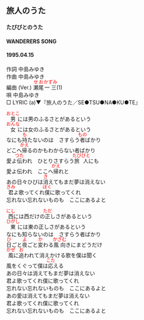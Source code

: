 <style type="text/css">
	ruby{
	    ruby-position: over;
	}
	ruby > rt{font-size: 12px;color:red;}
	p{font:16px;font-size: '楷体'}
</style>
## 旅人のうた
#### たびびとのうた
#### WANDERERS SONG
#### 1995.04.15

作詞     中島みゆき　　　　　   
作曲      中島みゆき  　　　   
編曲 (Ver.) <ruby><rb>瀬尾</rb><rp>(</rp><rt>せお</rt><rp>)</rp></ruby><ruby><rb>一三</rb><rp>(</rp><rt>かずみ</rt><rp>)</rp></ruby>(1)　　　　    
唄     中島みゆき      
□ LYRIC (a)▼『旅人のうた／SE●TSU●NA●KU●TE』  
  
<ruby><rb>男</rb><rp>(</rp><rt>おとこ</rt><rp>)</rp></ruby>には男のふるさとがあるという  
<ruby><rb>女</rb><rp>(</rp><rt>おんな</rt><rp>)</rp></ruby>には女のふるさとがあるという  
なにも<ruby><rb>持</rb><rp>(</rp><rt>も</rt><rp>)</rp></ruby>たないのは　さすらう<ruby><rb>者</rb><rp>(</rp><rt>もの</rt><rp>)</rp></ruby>ばかり  
どこへ<ruby><rb>帰</rb><rp>(</rp><rt>かえ</rt><rp>)</rp></ruby>るのかもわからない者ばかり  
愛よ<ruby><rb>伝</rb><rp>(</rp><rt>つた</rt><rp>)</rp></ruby>われ　ひとりさすらう<ruby><rb>旅人</rb><rp>(</rp><rt>たびびと</rt><rp>)</rp></ruby>にも  
愛よ伝われ　ここへ<ruby><rb>帰</rb><rp>(</rp><rt>かえ</rt><rp>)</rp></ruby>れと  
あの日々</rb><rp>(</rp><rt>ひび</rt><rp>)</rp></ruby>は<ruby><rb>消</rb><rp>(</rp><rt>き</rt><rp>)</rp></ruby>えてもまだ夢は消えない  
<ruby><rb>君</rb><rp>(</rp><rt>きみ</rt><rp>)</rp></ruby>よ歌ってくれ<ruby><rb>僕</rb><rp>(</rp><rt>ぼく</rt><rp>)</rp></ruby>に歌ってくれ  
忘れない忘れないものも　ここにあるよと  
  
<ruby><rb>西</rb><rp>(</rp><rt>にし</rt><rp>)</rp></ruby>には西だけの<ruby><rb>正</rb><rp>(</rp><rt>ただ</rt><rp>)</rp></ruby>しさがあるという  
<ruby><rb>東</rb><rp>(</rp><rt>ひがし</rt><rp>)</rp></ruby>には東の正しさがあるという  
なにも知らないのは　さすらう者ばかり  
<ruby><rb>日</rb><rp>(</rp><rt>ひ</rt><rp>)</rp></ruby>ごと<ruby><rb>夜</rb><rp>(</rp><rt>よ</rt><rp>)</rp></ruby>ごと<ruby><rb>変</rb><rp>(</rp><rt>か</rt><rp>)</rp></ruby>わる<ruby><rb>風向</rb><rp>(</rp><rt>かざむ</rt><rp>)</rp></ruby>きにまどうだけ  
<ruby><rb>風</rb><rp>(</rp><rt>かぜ</rt><rp>)</rp></ruby>に<ruby><rb>追</rb><rp>(</rp><rt>お</rt><rp>)</rp></ruby>われて消えかける歌を僕は聞く  
風をくぐって僕は<ruby><rb>応</rb><rp>(</rp><rt>こた</rt><rp>)</rp></ruby>える  
あの日々は消えてもまだ夢は消えない  
君よ歌ってくれ僕に歌ってくれ  
忘れない忘れないものも　ここにあるよと  
あの愛は消えてもまだ夢は消えない  
君よ歌ってくれ僕に歌ってくれ  
忘れない忘れないものも　ここにあるよと  